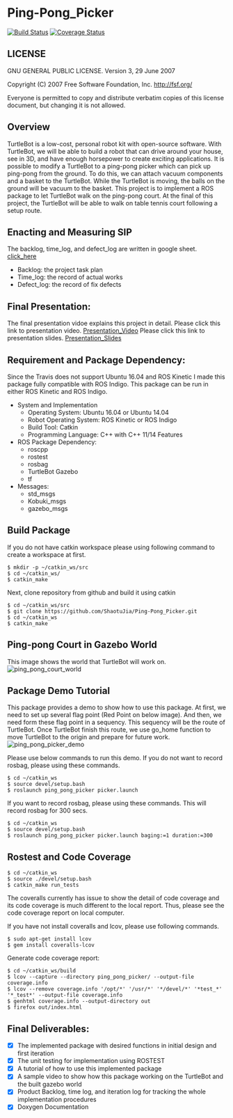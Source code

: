 # Ping-Pong_Picker
[![Build Status](https://travis-ci.org/ShaotuJia/Ping-Pong_Picker.svg?branch=master)](https://travis-ci.org/ShaotuJia/Ping-Pong_Picker)
[![Coverage Status](https://coveralls.io/repos/github/ShaotuJia/Ping-Pong_Picker/badge.svg?branch=master)](https://coveralls.io/github/ShaotuJia/Ping-Pong_Picker?branch=master)

## LICENSE
GNU GENERAL PUBLIC LICENSE. Version 3, 29 June 2007

Copyright (C) 2007 Free Software Foundation, Inc. <http://fsf.org/>

Everyone is permitted to copy and distribute verbatim copies of this license document, but changing it is not allowed.

## Overview
TurtleBot is a low-cost, personal robot kit with open-source software.  With TurtleBot, we will be able to build a robot that can drive around your house, see in 3D, and have enough horsepower to create exciting applications. It is possible to modify a TurtleBot to a ping-pong picker which can pick up ping-pong from the ground. To do this, we can attach vacuum components and a basket to the TurtleBot. While the TurtleBot is moving, the balls on the ground will be vacuum to the basket. This project is to implement a ROS package to let TurtleBot walk on the ping-pong court. At the final of this project, the TurtleBot will be able to walk on table tennis court following a setup route.  

## Enacting and Measuring SIP
The backlog, time_log, and defect_log are written in google sheet. [click_here](https://docs.google.com/spreadsheets/d/1oc-uXwMSMHGoVznmhH2XxiHXGW3xBzAiTr5E5UuIOBQ/edit?usp=sharing)
- Backlog: the project task plan
- Time_log: the record of actual works
- Defect_log: the record of fix defects

## Final Presentation: 
The final presentation vidoe explains this project in detail. 
Please click this link to presentation video. [Presentation_Video](https://youtu.be/3VUBzabYdZE) 
Please click this link to presentation slides. [Presentation_Slides](https://docs.google.com/presentation/d/10CILncwVDDl1R7wfRp30VpyXKJg2g7Du5HfB-6QjVRU/edit?usp=sharing) 

## Requirement and Package Dependency:
Since the Travis does not support Ubuntu 16.04 and ROS Kinetic I made this package fully compatible with ROS Indigo. This package can be run in either ROS Kinetic and ROS Indigo. 
- System and Implementation
  - Operating System: Ubuntu 16.04 or Ubuntu 14.04
  - Robot Operating System: ROS Kinetic or ROS Indigo
  - Build Tool: Catkin
  - Programming Language: C++ with C++ 11/14 Features
- ROS Package Dependency:
  - roscpp
  - rostest
  - rosbag
  - TurtleBot Gazebo
  - tf
- Messages:
  - std_msgs
  - Kobuki_msgs
  - gazebo_msgs
## Build Package
If you do not have catkin workspace please using following command to create a workspace at first.
```
$ mkdir -p ~/catkin_ws/src
$ cd ~/catkin_ws/
$ catkin_make
```
Next, clone repository from github and build it using catkin
```
$ cd ~/catkin_ws/src
$ git clone https://github.com/ShaotuJia/Ping-Pong_Picker.git
$ cd ~/catkin_ws
$ catkin_make
```

## Ping-pong Court in Gazebo World
This image shows the world that TurtleBot will work on.
![ping_pong_court_world](https://user-images.githubusercontent.com/16978713/34065472-f44523a8-e1cf-11e7-81e9-e783a043fb6b.png)

## Package Demo Tutorial
This package provides a demo to show how to use this package. At first, we need to set up several flag point (Red Point on below image). And then, we need form these flag point in a sequency. This sequency will be the route of TurtleBot. Once TurtleBot finish this route, we use go_home function to move TurtleBot to the origin and prepare for future work. 
![ping_pong_picker_demo](https://user-images.githubusercontent.com/16978713/34065438-9501fbaa-e1cf-11e7-9f23-3238d899743d.png)

Please use below commands to run this demo.
If you do not want to record rosbag, please using these commands. 
```
$ cd ~/catkin_ws
$ source devel/setup.bash
$ roslaunch ping_pong_picker picker.launch 
```
If you want to record rosbag, please using these commands. This will record rosbag for 300 secs. 
```
$ cd ~/catkin_ws
$ source devel/setup.bash
$ roslaunch ping_pong_picker picker.launch baging:=1 duration:=300
```
## Rostest and Code Coverage
```
$ cd ~/catkin_ws
$ source ./devel/setup.bash
$ catkin_make run_tests
```
The coveralls currently has issue to show the detail of code coverage and its code coverage is much different to the local report. Thus, please see the code coverage report on local computer.

If you have not install coveralls and lcov, please use following commands.
```
$ sudo apt-get install lcov
$ gem install coveralls-lcov
```
Generate code coverage report:
```
$ cd ~/catkin_ws/build
$ lcov --capture --directory ping_pong_picker/ --output-file coverage.info
$ lcov --remove coverage.info '/opt/*' '/usr/*' '*/devel/*' '*test_*' '*_test*' --output-file coverage.info
$ genhtml coverage.info --output-directory out
$ firefox out/index.html 
```
## Final Deliverables:
- [x] The implemented package with desired functions in initial design and first iteration
- [x] The unit testing for implementation using ROSTEST
- [x] A tutorial of how to use this implemented package
- [x] A sample video to show how this package working on the TurtleBot and the built gazebo world
- [x] Product Backlog, time log, and iteration log for tracking the whole implementation procedures
- [x] Doxygen Documentation
